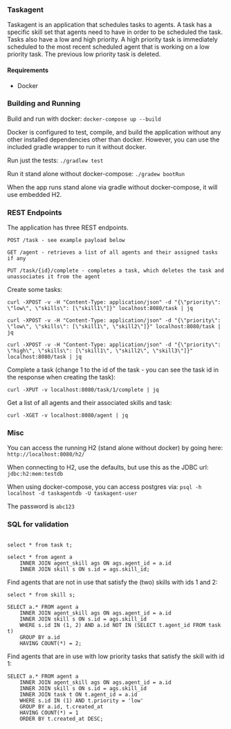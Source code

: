### Taskagent

Taskagent is an application that schedules tasks to agents. A task has a specific skill 
set that agents need to have in order to be scheduled the task. Tasks also have a low and 
high priority. A high priority task is immediately scheduled to the most recent scheduled 
agent that is working on a low priority task. The previous low priority task is deleted.

#### Requirements
- Docker

### Building and Running

Build and run with docker: `docker-compose up --build`

Docker is configured to test, compile, and build the application without any other installed 
dependencies other than docker. However, you can use the included gradle wrapper to run it 
without docker.

Run just the tests: `./gradlew test`

Run it stand alone without docker-compose: `./gradew bootRun`

When the app runs stand alone via gradle without docker-compose, it will use embedded H2.

### REST Endpoints

The application has three REST endpoints.

 `POST /task - see example payload below`
 
 `GET /agent - retrieves a list of all agents and their assigned tasks if any`
 
 `PUT /task/{id}/complete - completes a task, which deletes the task and unassociates it from the agent`

Create some tasks: 

`curl -XPOST -v -H "Content-Type: application/json" -d "{\"priority\": \"low\", \"skills\": [\"skill1\"]}" localhost:8080/task | jq`

`curl -XPOST -v -H "Content-Type: application/json" -d "{\"priority\": \"low\", \"skills\": [\"skill1\", \"skill2\"]}" localhost:8080/task | jq`

`curl -XPOST -v -H "Content-Type: application/json" -d "{\"priority\": \"high\", \"skills\": [\"skill1\", \"skill2\", \"skill3\"]}" localhost:8080/task | jq`

Complete a task (change 1 to the id of the task - you can see the task id in the response when creating the task):

`curl -XPUT -v localhost:8080/task/1/complete | jq`

Get a list of all agents and their associated skills and task:

`curl -XGET -v localhost:8080/agent | jq`

### Misc

You can access the running H2 (stand alone without docker) by going here: `http://localhost:8080/h2/`

When connecting to H2, use the defaults, but use this as the JDBC url: `jdbc:h2:mem:testdb`

When using docker-compose, you can access postgres via: `psql -h localhost -d taskagentdb -U taskagent-user`

The password is `abc123`

### SQL for validation
~~~~

select * from task t;

select * from agent a
    INNER JOIN agent_skill ags ON ags.agent_id = a.id
    INNER JOIN skill s ON s.id = ags.skill_id;
~~~~

Find agents that are not in use that satisfy the (two) skills with ids 1 and 2:
~~~~
select * from skill s;

SELECT a.* FROM agent a
    INNER JOIN agent_skill ags ON ags.agent_id = a.id
    INNER JOIN skill s ON s.id = ags.skill_id
    WHERE s.id IN (1, 2) AND a.id NOT IN (SELECT t.agent_id FROM task t)
    GROUP BY a.id
    HAVING COUNT(*) = 2;
~~~~

Find agents that are in use with low priority tasks that satisfy the skill with id 1:
~~~~
SELECT a.* FROM agent a
    INNER JOIN agent_skill ags ON ags.agent_id = a.id
    INNER JOIN skill s ON s.id = ags.skill_id
    INNER JOIN task t ON t.agent_id = a.id
    WHERE s.id IN (1) AND t.priority = 'low'
    GROUP BY a.id, t.created_at
    HAVING COUNT(*) = 1
    ORDER BY t.created_at DESC;
~~~~
